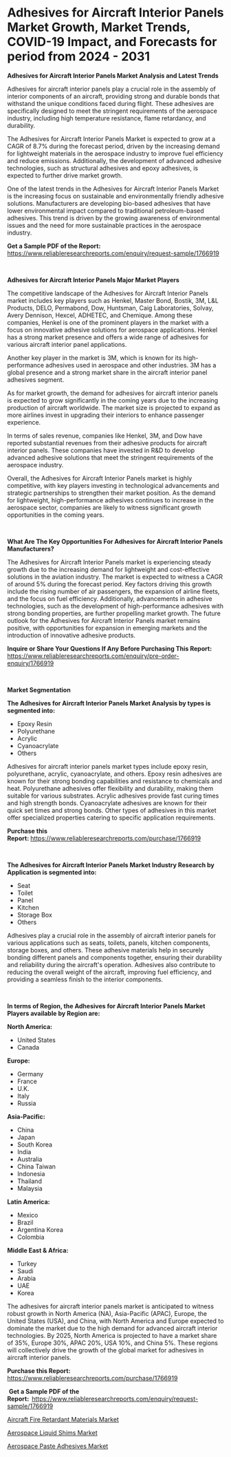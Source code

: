 <p><h1>Adhesives for Aircraft Interior Panels Market Growth, Market Trends, COVID-19 Impact, and Forecasts for period from 2024 - 2031</h1></p><p><strong>Adhesives for Aircraft Interior Panels Market Analysis and Latest Trends</strong></p>
<p><p>Adhesives for aircraft interior panels play a crucial role in the assembly of interior components of an aircraft, providing strong and durable bonds that withstand the unique conditions faced during flight. These adhesives are specifically designed to meet the stringent requirements of the aerospace industry, including high temperature resistance, flame retardancy, and durability.</p><p>The Adhesives for Aircraft Interior Panels Market is expected to grow at a CAGR of 8.7% during the forecast period, driven by the increasing demand for lightweight materials in the aerospace industry to improve fuel efficiency and reduce emissions. Additionally, the development of advanced adhesive technologies, such as structural adhesives and epoxy adhesives, is expected to further drive market growth.</p><p>One of the latest trends in the Adhesives for Aircraft Interior Panels Market is the increasing focus on sustainable and environmentally friendly adhesive solutions. Manufacturers are developing bio-based adhesives that have lower environmental impact compared to traditional petroleum-based adhesives. This trend is driven by the growing awareness of environmental issues and the need for more sustainable practices in the aerospace industry.</p></p>
<p><strong>Get a Sample PDF of the Report:&nbsp;</strong> <a href="https://www.reliableresearchreports.com/enquiry/request-sample/1766919">https://www.reliableresearchreports.com/enquiry/request-sample/1766919</a></p>
<p>&nbsp;</p>
<p><strong>Adhesives for Aircraft Interior Panels Major Market Players</strong></p>
<p><p>The competitive landscape of the Adhesives for Aircraft Interior Panels market includes key players such as Henkel, Master Bond, Bostik, 3M, L&L Products, DELO, Permabond, Dow, Huntsman, Caig Laboratories, Solvay, Avery Dennison, Hexcel, ADHETEC, and Chemique. Among these companies, Henkel is one of the prominent players in the market with a focus on innovative adhesive solutions for aerospace applications. Henkel has a strong market presence and offers a wide range of adhesives for various aircraft interior panel applications.</p><p>Another key player in the market is 3M, which is known for its high-performance adhesives used in aerospace and other industries. 3M has a global presence and a strong market share in the aircraft interior panel adhesives segment.</p><p>As for market growth, the demand for adhesives for aircraft interior panels is expected to grow significantly in the coming years due to the increasing production of aircraft worldwide. The market size is projected to expand as more airlines invest in upgrading their interiors to enhance passenger experience.</p><p>In terms of sales revenue, companies like Henkel, 3M, and Dow have reported substantial revenues from their adhesive products for aircraft interior panels. These companies have invested in R&D to develop advanced adhesive solutions that meet the stringent requirements of the aerospace industry.</p><p>Overall, the Adhesives for Aircraft Interior Panels market is highly competitive, with key players investing in technological advancements and strategic partnerships to strengthen their market position. As the demand for lightweight, high-performance adhesives continues to increase in the aerospace sector, companies are likely to witness significant growth opportunities in the coming years.</p></p>
<p>&nbsp;</p>
<p><strong>What Are The Key Opportunities For Adhesives for Aircraft Interior Panels Manufacturers?</strong></p>
<p><p>The Adhesives for Aircraft Interior Panels market is experiencing steady growth due to the increasing demand for lightweight and cost-effective solutions in the aviation industry. The market is expected to witness a CAGR of around 5% during the forecast period. Key factors driving this growth include the rising number of air passengers, the expansion of airline fleets, and the focus on fuel efficiency. Additionally, advancements in adhesive technologies, such as the development of high-performance adhesives with strong bonding properties, are further propelling market growth. The future outlook for the Adhesives for Aircraft Interior Panels market remains positive, with opportunities for expansion in emerging markets and the introduction of innovative adhesive products.</p></p>
<p><strong>Inquire or Share Your Questions If Any Before Purchasing This Report:</strong> <a href="https://www.reliableresearchreports.com/enquiry/pre-order-enquiry/1766919">https://www.reliableresearchreports.com/enquiry/pre-order-enquiry/1766919</a></p>
<p>&nbsp;</p>
<p><strong>Market Segmentation</strong></p>
<p><strong>The Adhesives for Aircraft Interior Panels Market Analysis by types is segmented into:</strong></p>
<p><ul><li>Epoxy Resin</li><li>Polyurethane</li><li>Acrylic</li><li>Cyanoacrylate</li><li>Others</li></ul></p>
<p><p>Adhesives for aircraft interior panels market types include epoxy resin, polyurethane, acrylic, cyanoacrylate, and others. Epoxy resin adhesives are known for their strong bonding capabilities and resistance to chemicals and heat. Polyurethane adhesives offer flexibility and durability, making them suitable for various substrates. Acrylic adhesives provide fast curing times and high strength bonds. Cyanoacrylate adhesives are known for their quick set times and strong bonds. Other types of adhesives in this market offer specialized properties catering to specific application requirements.</p></p>
<p><strong>Purchase this Report:&nbsp;</strong><a href="https://www.reliableresearchreports.com/purchase/1766919">https://www.reliableresearchreports.com/purchase/1766919</a></p>
<p>&nbsp;</p>
<p><strong>The Adhesives for Aircraft Interior Panels Market Industry Research by Application is segmented into:</strong></p>
<p><ul><li>Seat</li><li>Toilet</li><li>Panel</li><li>Kitchen</li><li>Storage Box</li><li>Others</li></ul></p>
<p><p>Adhesives play a crucial role in the assembly of aircraft interior panels for various applications such as seats, toilets, panels, kitchen components, storage boxes, and others. These adhesive materials help in securely bonding different panels and components together, ensuring their durability and reliability during the aircraft's operation. Adhesives also contribute to reducing the overall weight of the aircraft, improving fuel efficiency, and providing a seamless finish to the interior components.</p></p>
<p>&nbsp;</p>
<p><strong>In terms of Region, the Adhesives for Aircraft Interior Panels Market Players available by Region are:</strong></p>
<p>
    <p> <strong> North America: </strong>
        <ul>
            <li>United States</li>
            <li>Canada</li>
        </ul>
        </p> 
    <p> <strong> Europe: </strong>
        <ul>
            <li>Germany</li>
            <li>France</li>
            <li>U.K.</li>
            <li>Italy</li>
            <li>Russia</li>
        </ul>
        </p> 
    <p> <strong> Asia-Pacific: </strong>
        <ul>
            <li>China</li>
            <li>Japan</li>
            <li>South Korea</li>
            <li>India</li>
            <li>Australia</li>
            <li>China Taiwan</li>
            <li>Indonesia</li>
            <li>Thailand</li>
            <li>Malaysia</li>
        </ul>
        </p> 
    <p> <strong> Latin America: </strong>
        <ul>
            <li>Mexico</li>
            <li>Brazil</li>
            <li>Argentina Korea</li>
            <li>Colombia</li>
        </ul>
        </p> 
    <p> <strong> Middle East & Africa: </strong>
        <ul>
            <li>Turkey</li>
            <li>Saudi</li>
            <li>Arabia</li>
            <li>UAE</li>
            <li>Korea</li>
        </ul>
    </p>
    </p>
<p><p>The adhesives for aircraft interior panels market is anticipated to witness robust growth in North America (NA), Asia-Pacific (APAC), Europe, the United States (USA), and China, with North America and Europe expected to dominate the market due to the high demand for advanced aircraft interior technologies. By 2025, North America is projected to have a market share of 35%, Europe 30%, APAC 20%, USA 10%, and China 5%. These regions will collectively drive the growth of the global market for adhesives in aircraft interior panels.</p></p>
<p><strong>Purchase this Report: </strong><a href="https://www.reliableresearchreports.com/purchase/1766919">https://www.reliableresearchreports.com/purchase/1766919</a></p>
<p>&nbsp;<strong>Get a Sample PDF of the Report:&nbsp;&nbsp;</strong><a href="https://www.reliableresearchreports.com/enquiry/request-sample/1766919">https://www.reliableresearchreports.com/enquiry/request-sample/1766919</a></p>
<p><strong></strong></p>
<p><p><a href="https://github.com/Sinjinluong3e0awx2m195k76/Market-Research-Report-List-1/blob/main/aircraft-fire-retardant-materials-market.md">Aircraft Fire Retardant Materials Market</a></p><p><a href="https://github.com/shotows/Market-Research-Report-List-1/blob/main/aerospace-liquid-shims-market.md">Aerospace Liquid Shims Market</a></p><p><a href="https://github.com/beatblasta/Market-Research-Report-List-2/blob/main/aerospace-paste-adhesives-market.md">Aerospace Paste Adhesives Market</a></p></p>